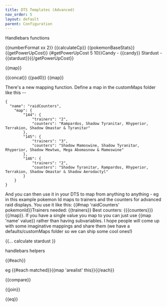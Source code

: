 ```yaml
---
title: DTS Templates (Advanced)
nav_order: 5
layout: default
parent: Configuration
---
```



Handlebars functions

{{numberFormat xx 2}}
{{calculateCp}}
{{pokemonBaseStats}}
{{getPowerUpCost}}
{#getPowerUpCost 5 10}}Candy - {{candy}} Stardust - {{stardust}}{{/getPowerUpCost}}

{{map}}

{{concat}}
{{pad0}}
{{map}}

There's a new mapping function.  Define a map in the customMaps folder like this --
```json5
{
  "name": "raidCounters",
    "map": {
        "144": {
            "trainers": "2",
            "counters": "Rampardos, Shadow Tyranitar, Rhyperior, Terrakion, Shadow Omastar & Tyranitar"
        },
        "145": {
            "trainers": "3",
            "counters": "Shadow Mamoswine, Shadow Tyranitar, Rhyperior, Shadow Mewtwo, Mega Abomasnow & Mamoswine"
        },
        "146": {
            "trainers": "2",
            "counters": "Shadow Tyranitar, Rampardos, Rhyperior, Terrakion, Shadow Omastar & Shadow Aerodactyl"
        }
    }
}
```
And you can then use it in your DTS to map from anything to anything - eg in this example pokemon Id maps to trainers and the counters for advanced raid displays.  You use it like this: {{#map 'raidCounters' pokemonId}}Trainers needed: {{trainers}} Best counters: {{{counters}}}{{/map}}. If you have a single value you map to you can just use {{map 'name' value}} rather than having subvariables.  I hope people will come up with some imaginative mappings and share them (we have a defaults/customMaps folder so we can ship some cool ones!)

{{... calculate stardust }}

handlebars helpers

{{#each}}

eg {{#each matched}}{{map 'arealist' this}}{{/each}}

{{compare}}


{{join}}

{{eq}}


